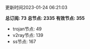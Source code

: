 更新时间2023-01-24 06:21:03

**总订阅: 73**
**总节点: 2335**
**有效节点: 355**
- trojan节点: 49
- v2ray节点: 139
- ss节点: 167
